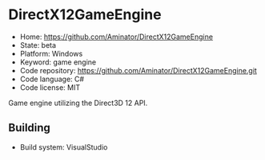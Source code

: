 # DirectX12GameEngine

- Home: https://github.com/Aminator/DirectX12GameEngine
- State: beta
- Platform: Windows
- Keyword: game engine
- Code repository: https://github.com/Aminator/DirectX12GameEngine.git
- Code language: C#
- Code license: MIT

Game engine utilizing the Direct3D 12 API.

## Building

- Build system: VisualStudio
